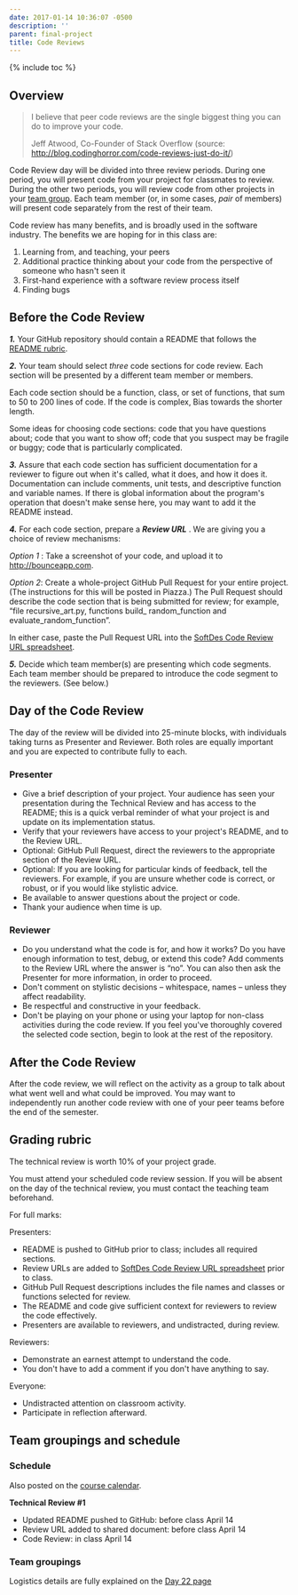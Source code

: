 ```yaml
---
date: 2017-01-14 10:36:07 -0500
description: ''
parent: final-project
title: Code Reviews
---
```


{% include toc %}

## Overview

> I believe that peer code reviews are the single biggest thing you can do to
improve your code.
>
> Jeff Atwood, Co-Founder of Stack Overflow (source: <http://blog.codinghorror.com/code-reviews-just-do-it/>)

Code Review day will be divided into three review periods. During one period,
you will present code from your project for classmates to review. During the
other two periods, you will review code from other projects in your [team
group](/assignments/final-project/technical-reviews#team-groupings-and-schedule). Each team member (or, in some cases, _pair_ of
members) will present code separately from the rest of their team.

Code review has many benefits, and is broadly used in the software industry.
The benefits we are hoping for in this class are:

1. Learning from, and teaching, your peers
2. Additional practice thinking about your code from the perspective of someone who hasn't seen it
3. First-hand experience with a software review process itself
4. Finding bugs

## Before the Code Review

**_1._** Your GitHub repository should contain a README that follows the [README rubric](/assignments/final-project/readme-rubric).

**_2._** Your team should select _three_ code sections for code review. Each section will be presented by a different team member or members.

Each code section should be a function, class, or set of functions, that sum
to 50 to 200 lines of code. If the code is complex, Bias towards the shorter
length.

Some ideas for choosing code sections: code that you have questions about;
code that you want to show off; code that you suspect may be fragile or buggy;
code that is particularly complicated.

**_3._**  Assure that each code section has sufficient documentation for a reviewer to figure out when it's called, what it does, and how it does it. Documentation can include comments, unit tests, and descriptive function and variable names. If there is global information about the program's operation that doesn't make sense here, you may want to add it the README instead.

**_4._**  For each code section, prepare a **_Review URL_** . We are giving you a choice of review mechanisms:

_Option 1_ : Take a screenshot of your code, and upload it to
<http://bounceapp.com>.

_Option 2_: Create a whole-project GitHub Pull Request for your entire
project. (The instructions for this will be posted in Piazza.) The Pull
Request should describe the code section that is being submitted for review;
for example, “file recursive_art.py, functions build_ random_function and
evaluate_random_function”.

In either case, paste the Pull Request URL into the [SoftDes Code Review URL
spreadsheet](https://docs.google.com/spreadsheets/d/1wMGPpfNCHD_PmlquK3ffDJjZdtsxi49nz0BCG-bJapA/edit?usp=sharing).

**_5._** Decide which team member(s) are presenting which code segments. Each team member should be prepared to introduce the code segment to the reviewers. (See below.)

## Day of the Code Review

The day of the review will be divided into 25-minute blocks, with individuals
taking turns as Presenter and Reviewer. Both roles are equally important and
you are expected to contribute fully to each.

### Presenter

* Give a brief description of your project. Your audience has seen your presentation during the Technical Review and has access to the README; this is a quick verbal reminder of what your project is and update on its implementation status.
* Verify that your reviewers have access to your project's README, and to the Review URL.
* Optional: GitHub Pull Request, direct the reviewers to the appropriate section of the Review URL.
* Optional: If you are looking for particular kinds of feedback, tell the reviewers. For example, if you are unsure whether code is correct, or robust, or if you would like stylistic advice.
* Be available to answer questions about the project or code.
* Thank your audience when time is up.

### Reviewer

* Do you understand what the code is for, and how it works? Do you have enough information to test, debug, or extend this code? Add comments to the Review URL where the answer is “no”. You can also then ask the Presenter for more information, in order to proceed.
* Don't comment on stylistic decisions – whitespace, names – unless they affect readability.
* Be respectful and constructive in your feedback.
* Don't be playing on your phone or using your laptop for non-class activities during the code review. If you feel you've thoroughly covered the selected code section, begin to look at the rest of the repository.

## After the Code Review

After the code review, we will reflect on the activity as a group to talk
about what went well and what could be improved. You may want to independently
run another code review with one of your peer teams before the end of the
semester.

## Grading rubric

The technical review is worth 10% of your project grade.

You must attend your scheduled code review session. If you will be absent on
the day of the technical review, you must contact the teaching team
beforehand.

For full marks:

Presenters:

* README is pushed to GitHub prior to class; includes all required sections.
* Review URLs are added to [SoftDes Code Review URL spreadsheet](https://docs.google.com/spreadsheets/d/1wMGPpfNCHD_PmlquK3ffDJjZdtsxi49nz0BCG-bJapA/edit?usp=sharing) prior to class.
* GitHub Pull Request descriptions includes the file names and classes or functions selected for review.
* The README and code give sufficient context for reviewers to review the code effectively.
* Presenters are available to reviewers, and undistracted, during review.

Reviewers:

* Demonstrate an earnest attempt to understand the code.
* You don't have to add a comment if you don't have anything to say.

Everyone:

* Undistracted attention on classroom activity.
* Participate in reflection afterward.

## Team groupings and schedule

### Schedule

Also posted on the [course calendar](/calendar).


**Technical Review #1**

  * Updated README pushed to GitHub: before class April 14
  * Review URL added to shared document: before class April 14
  * Code Review: in class April 14

### Team groupings

Logistics details are fully explained on the [Day 22 page](/in-class-exercises/day-22)
